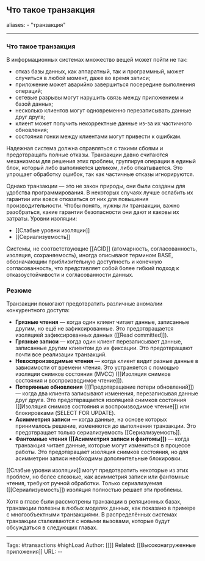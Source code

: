 ## Что такое транзакция
aliases: 
	- "транзакция"

---

### Что такое транзакция

В информационных системах множество вещей может пойти не так:

- отказ базы данных, как аппаратный, так и программный, может случиться в любой момент, даже во время записи;
- приложение может аварийно завершиться посередине выполнения операций;
- сетевые разрывы могут нарушить связь между приложением и базой данных;
- несколько клиентов могут одновременно перезаписывать данные друг друга;
- клиент может получить некорректные данные из-за их частичного обновления;
- состояния гонки между клиентами могут привести к ошибкам.

Надежная система должна справляться с такими сбоями и предотвращать полные отказы. Транзакции давно считаются механизмом для решения этих проблем, группируя операции в единый блок, который либо выполняется целиком, либо откатывается. Это упрощает обработку ошибок, так как частичные отказы игнорируются.

Однако транзакции — это не закон природы, они были созданы для удобства программирования. В некоторых случаях лучше ослабить их гарантии или вовсе отказаться от них для повышения производительности. Чтобы понять, нужны ли транзакции, важно разобраться, какие гарантии безопасности они дают и каковы их затраты. 
Уровни изоляции:
- [[Слабые уровни изоляции]]
- [[Сериализуемость]]


Системы, не соответствующие [[ACID]] (атомарность, согласованность, изоляция, сохраняемость), иногда описывают термином BASE, обозначающим приблизительную доступность и конечную согласованность, что представляет собой более гибкий подход к отказоустойчивости и согласованности данных.

### Резюме

Транзакции помогают предотвратить различные аномалии конкурентного доступа:

- **Грязные чтения** — когда один клиент читает данные, записанные другим, но ещё не зафиксированные. Это предотвращается изоляцией зафиксированных данных  ([[Read committed]]).
- **Грязные записи** — когда один клиент перезаписывает данные, записанные другим клиентом до их фиксации. Это предотвращают почти все реализации транзакций.
- **Невоспроизводимые чтения** — когда клиент видит разные данные в зависимости от времени чтения. Это устраняется с помощью изоляции снимков состояния (MVCC) ([[Изоляция снимков состояния и воспроизводимое чтение]]).
- **Потерянные обновления** ([[Предотвращение потери обновлений]])— когда два клиента записывают изменения, перезаписывая данные друг друга. Это предотвращается изоляцией снимков состояния  ([[Изоляция снимков состояния и воспроизводимое чтение]]) или блокировками (SELECT FOR UPDATE).
- **Асимметрия записи** — когда данные, на основе которых принималось решение, изменяются до выполнения транзакции. Это предотвращает только сериализуемость [[Сериализуемость]].
- **Фантомные чтения ([[Асимметрия записи и фантомы]])**  — когда транзакция читает данные, которые могут измениться в процессе работы. Это предотвращает изоляция снимков состояния, но для асимметрии записи необходимы дополнительные блокировки.

[[Слабые уровни изоляции]] могут предотвратить некоторые из этих проблем, но более сложные, как асимметрия записи или фантомные чтения, требуют ручной обработки. Только сериализуемая ([[Сериализуемость]]) изоляция полностью решает эти проблемы.

Хотя в главе были рассмотрены транзакции в реляционных базах, транзакции полезны в любых моделях данных, как показано в примере с многообъектными транзакциями. В распределённых системах транзакции сталкиваются с новыми вызовами, которые будут обсуждаться в следующих главах.


---
Tags: #transactions #highLoad
Author: [[]]
Related: [[Высоконагруженные приложения]]
URL: -- 